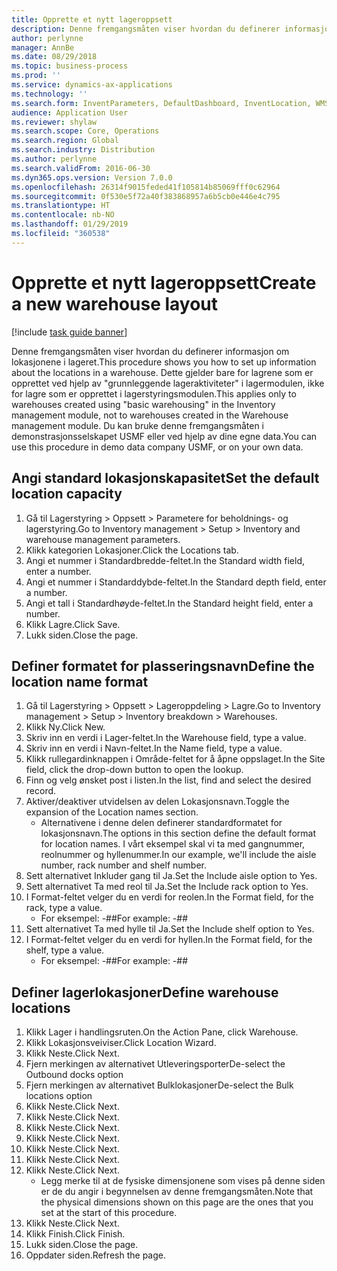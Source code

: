 ```yaml
---
title: Opprette et nytt lageroppsett
description: Denne fremgangsmåten viser hvordan du definerer informasjon om lokasjonene i lageret.
author: perlynne
manager: AnnBe
ms.date: 08/29/2018
ms.topic: business-process
ms.prod: ''
ms.service: dynamics-ax-applications
ms.technology: ''
ms.search.form: InventParameters, DefaultDashboard, InventLocation, WMSLocationWizard
audience: Application User
ms.reviewer: shylaw
ms.search.scope: Core, Operations
ms.search.region: Global
ms.search.industry: Distribution
ms.author: perlynne
ms.search.validFrom: 2016-06-30
ms.dyn365.ops.version: Version 7.0.0
ms.openlocfilehash: 26314f9015feded41f105814b85069fff0c62964
ms.sourcegitcommit: 0f530e5f72a40f383868957a6b5cb0e446e4c795
ms.translationtype: HT
ms.contentlocale: nb-NO
ms.lasthandoff: 01/29/2019
ms.locfileid: "360538"
---
```

# <a name="create-a-new-warehouse-layout"></a><span data-ttu-id="9b790-103">Opprette et nytt lageroppsett</span><span class="sxs-lookup"><span data-stu-id="9b790-103">Create a new warehouse layout</span></span>

[!include [task guide banner](../../includes/task-guide-banner.md)]

<span data-ttu-id="9b790-104">Denne fremgangsmåten viser hvordan du definerer informasjon om lokasjonene i lageret.</span><span class="sxs-lookup"><span data-stu-id="9b790-104">This procedure shows you how to set up information about the locations in a warehouse.</span></span> <span data-ttu-id="9b790-105">Dette gjelder bare for lagrene som er opprettet ved hjelp av "grunnleggende lageraktiviteter" i lagermodulen, ikke for lagre som er opprettet i lagerstyringsmodulen.</span><span class="sxs-lookup"><span data-stu-id="9b790-105">This applies only to warehouses created using "basic warehousing" in the Inventory management module, not to warehouses created in the Warehouse management module.</span></span> <span data-ttu-id="9b790-106">Du kan bruke denne fremgangsmåten i demonstrasjonsselskapet USMF eller ved hjelp av dine egne data.</span><span class="sxs-lookup"><span data-stu-id="9b790-106">You can use this procedure in demo data company USMF, or on your own data.</span></span>


## <a name="set-the-default-location-capacity"></a><span data-ttu-id="9b790-107">Angi standard lokasjonskapasitet</span><span class="sxs-lookup"><span data-stu-id="9b790-107">Set the default location capacity</span></span>
1. <span data-ttu-id="9b790-108">Gå til Lagerstyring > Oppsett > Parametere for beholdnings- og lagerstyring.</span><span class="sxs-lookup"><span data-stu-id="9b790-108">Go to Inventory management > Setup > Inventory and warehouse management parameters.</span></span>
2. <span data-ttu-id="9b790-109">Klikk kategorien Lokasjoner.</span><span class="sxs-lookup"><span data-stu-id="9b790-109">Click the Locations tab.</span></span>
3. <span data-ttu-id="9b790-110">Angi et nummer i Standardbredde-feltet.</span><span class="sxs-lookup"><span data-stu-id="9b790-110">In the Standard width field, enter a number.</span></span>
4. <span data-ttu-id="9b790-111">Angi et nummer i Standarddybde-feltet.</span><span class="sxs-lookup"><span data-stu-id="9b790-111">In the Standard depth field, enter a number.</span></span>
5. <span data-ttu-id="9b790-112">Angi et tall i Standardhøyde-feltet.</span><span class="sxs-lookup"><span data-stu-id="9b790-112">In the Standard height field, enter a number.</span></span>
6. <span data-ttu-id="9b790-113">Klikk Lagre.</span><span class="sxs-lookup"><span data-stu-id="9b790-113">Click Save.</span></span>
7. <span data-ttu-id="9b790-114">Lukk siden.</span><span class="sxs-lookup"><span data-stu-id="9b790-114">Close the page.</span></span>

## <a name="define-the-location-name-format"></a><span data-ttu-id="9b790-115">Definer formatet for plasseringsnavn</span><span class="sxs-lookup"><span data-stu-id="9b790-115">Define the location name format</span></span>
1. <span data-ttu-id="9b790-116">Gå til Lagerstyring > Oppsett > Lageroppdeling > Lagre.</span><span class="sxs-lookup"><span data-stu-id="9b790-116">Go to Inventory management > Setup > Inventory breakdown > Warehouses.</span></span>
2. <span data-ttu-id="9b790-117">Klikk Ny.</span><span class="sxs-lookup"><span data-stu-id="9b790-117">Click New.</span></span>
3. <span data-ttu-id="9b790-118">Skriv inn en verdi i Lager-feltet.</span><span class="sxs-lookup"><span data-stu-id="9b790-118">In the Warehouse field, type a value.</span></span>
4. <span data-ttu-id="9b790-119">Skriv inn en verdi i Navn-feltet.</span><span class="sxs-lookup"><span data-stu-id="9b790-119">In the Name field, type a value.</span></span>
5. <span data-ttu-id="9b790-120">Klikk rullegardinknappen i Område-feltet for å åpne oppslaget.</span><span class="sxs-lookup"><span data-stu-id="9b790-120">In the Site field, click the drop-down button to open the lookup.</span></span>
6. <span data-ttu-id="9b790-121">Finn og velg ønsket post i listen.</span><span class="sxs-lookup"><span data-stu-id="9b790-121">In the list, find and select the desired record.</span></span>
7. <span data-ttu-id="9b790-122">Aktiver/deaktiver utvidelsen av delen Lokasjonsnavn.</span><span class="sxs-lookup"><span data-stu-id="9b790-122">Toggle the expansion of the Location names section.</span></span>
    * <span data-ttu-id="9b790-123">Alternativene i denne delen definerer standardformatet for lokasjonsnavn.</span><span class="sxs-lookup"><span data-stu-id="9b790-123">The options in this section define the default format for location names.</span></span> <span data-ttu-id="9b790-124">I vårt eksempel skal vi ta med gangnummer, reolnummer og hyllenummer.</span><span class="sxs-lookup"><span data-stu-id="9b790-124">In our example, we'll include the aisle number, rack number and shelf number.</span></span>  
8. <span data-ttu-id="9b790-125">Sett alternativet Inkluder gang til Ja.</span><span class="sxs-lookup"><span data-stu-id="9b790-125">Set the Include aisle option to Yes.</span></span>
9. <span data-ttu-id="9b790-126">Sett alternativet Ta med reol til Ja.</span><span class="sxs-lookup"><span data-stu-id="9b790-126">Set the Include rack option to Yes.</span></span> 
10. <span data-ttu-id="9b790-127">I Format-feltet velger du en verdi for reolen.</span><span class="sxs-lookup"><span data-stu-id="9b790-127">In the Format field, for the rack, type a value.</span></span>
    * <span data-ttu-id="9b790-128">For eksempel: -##</span><span class="sxs-lookup"><span data-stu-id="9b790-128">For example: -##</span></span>  
11. <span data-ttu-id="9b790-129">Sett alternativet Ta med hylle til Ja.</span><span class="sxs-lookup"><span data-stu-id="9b790-129">Set the Include shelf option to Yes.</span></span>
12. <span data-ttu-id="9b790-130">I Format-feltet velger du en verdi for hyllen.</span><span class="sxs-lookup"><span data-stu-id="9b790-130">In the Format field, for the shelf, type a value.</span></span>
    * <span data-ttu-id="9b790-131">For eksempel: -##</span><span class="sxs-lookup"><span data-stu-id="9b790-131">For example: -##</span></span>  

## <a name="define-warehouse-locations"></a><span data-ttu-id="9b790-132">Definer lagerlokasjoner</span><span class="sxs-lookup"><span data-stu-id="9b790-132">Define warehouse locations</span></span>
1. <span data-ttu-id="9b790-133">Klikk Lager i handlingsruten.</span><span class="sxs-lookup"><span data-stu-id="9b790-133">On the Action Pane, click Warehouse.</span></span>
2. <span data-ttu-id="9b790-134">Klikk Lokasjonsveiviser.</span><span class="sxs-lookup"><span data-stu-id="9b790-134">Click Location Wizard.</span></span>
3. <span data-ttu-id="9b790-135">Klikk Neste.</span><span class="sxs-lookup"><span data-stu-id="9b790-135">Click Next.</span></span>
4. <span data-ttu-id="9b790-136">Fjern merkingen av alternativet Utleveringsporter</span><span class="sxs-lookup"><span data-stu-id="9b790-136">De-select the Outbound docks option</span></span>
5. <span data-ttu-id="9b790-137">Fjern merkingen av alternativet Bulklokasjoner</span><span class="sxs-lookup"><span data-stu-id="9b790-137">De-select the Bulk locations option</span></span>
6. <span data-ttu-id="9b790-138">Klikk Neste.</span><span class="sxs-lookup"><span data-stu-id="9b790-138">Click Next.</span></span>
7. <span data-ttu-id="9b790-139">Klikk Neste.</span><span class="sxs-lookup"><span data-stu-id="9b790-139">Click Next.</span></span>
8. <span data-ttu-id="9b790-140">Klikk Neste.</span><span class="sxs-lookup"><span data-stu-id="9b790-140">Click Next.</span></span>
9. <span data-ttu-id="9b790-141">Klikk Neste.</span><span class="sxs-lookup"><span data-stu-id="9b790-141">Click Next.</span></span>
10. <span data-ttu-id="9b790-142">Klikk Neste.</span><span class="sxs-lookup"><span data-stu-id="9b790-142">Click Next.</span></span>
11. <span data-ttu-id="9b790-143">Klikk Neste.</span><span class="sxs-lookup"><span data-stu-id="9b790-143">Click Next.</span></span>
12. <span data-ttu-id="9b790-144">Klikk Neste.</span><span class="sxs-lookup"><span data-stu-id="9b790-144">Click Next.</span></span>
    * <span data-ttu-id="9b790-145">Legg merke til at de fysiske dimensjonene som vises på denne siden er de du angir i begynnelsen av denne fremgangsmåten.</span><span class="sxs-lookup"><span data-stu-id="9b790-145">Note that the physical dimensions shown on this page are the ones that you set at the start of this procedure.</span></span>  
13. <span data-ttu-id="9b790-146">Klikk Neste.</span><span class="sxs-lookup"><span data-stu-id="9b790-146">Click Next.</span></span>
14. <span data-ttu-id="9b790-147">Klikk Finish.</span><span class="sxs-lookup"><span data-stu-id="9b790-147">Click Finish.</span></span>
15. <span data-ttu-id="9b790-148">Lukk siden.</span><span class="sxs-lookup"><span data-stu-id="9b790-148">Close the page.</span></span>
16. <span data-ttu-id="9b790-149">Oppdater siden.</span><span class="sxs-lookup"><span data-stu-id="9b790-149">Refresh the page.</span></span>

